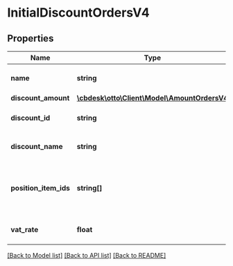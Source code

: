# InitialDiscountOrdersV4

## Properties
Name | Type | Description | Notes
------------ | ------------- | ------------- | -------------
**name** | **string** | The type of this discount | 
**discount_amount** | [**\cbdesk\otto\Client\Model\AmountOrdersV4**](AmountOrdersV4.md) |  | 
**discount_id** | **string** | The id of this discount | 
**discount_name** | **string** | The name of this discount | 
**position_item_ids** | **string[]** | The position item ids to which this discount applies | 
**vat_rate** | **float** | The VAT rate for this discount | 

[[Back to Model list]](../../README.md#documentation-for-models) [[Back to API list]](../../README.md#documentation-for-api-endpoints) [[Back to README]](../../README.md)

